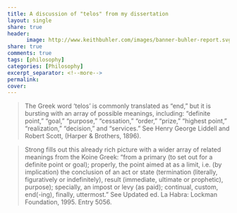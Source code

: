 ```yaml
---
title: A discussion of "telos" from my dissertation
layout: single
share: true
header:
      image: http://www.keithbuhler.com/images/banner-buhler-report.svg
share: true
comments: true
tags: [philosophy]
categories: [Philosophy]
excerpt_separator: <!--more-->
permalink: 
cover: 
---
```




>The Greek word ‘telos’ is commonly translated as “end,” but it is bursting with an array of possible meanings, including: “definite point,” “goal,” “purpose,” “cessation,” “order,” “prize,” “highest point,” “realization,” “decision,” and “services.” See Henry George Liddell and Robert Scott, (Harper & Brothers, 1896). 

>Strong fills out this already rich picture with a wider array of related meanings from the Koine Greek: “from a primary  (to set out for a definite point or goal); properly, the point aimed at as a limit, i.e. (by implication) the conclusion of an act or state (termination (literally, figuratively or indefinitely), result (immediate, ultimate or prophetic), purpose); specially, an impost or levy (as paid); continual, custom, end(-ing), finally, uttermost.” See Updated ed. La Habra: Lockman Foundation, 1995. Entry 5056.
